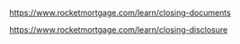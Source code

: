 https://www.rocketmortgage.com/learn/closing-documents

https://www.rocketmortgage.com/learn/closing-disclosure
